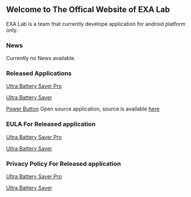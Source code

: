 ## Welcome to The Offical Website of EXA Lab

EXA Lab is a team that currently develope application for android platform only.

### News

Currently no News available.



### Released Applications

[Ultra Battery Saver Pro](https://play.google.com/store/apps/details?id=exa.pro.ubs.r)

[Ultra Battery Saver](https://play.google.com/store/apps/details?id=exa.free.ubs)

[Power Button](https://play.google.com/store/apps/details?id=exa.open.pb) Open source application, source is available [here](https://github.com/EXALAB/PowerButton)


### EULA For Released application

[Ultra Battery Saver Pro](https://exalab.github.io/eula/ubsp)

[Ultra Battery Saver](https://exalab.github.io/eula/ubsf)



### Privacy Policy For Released application

[Ultra Battery Saver Pro](https://exalab.github.io/privacypolicyforplay/ubsp)

[Ultra Battery Saver](https://exalab.github.io/privacypolicyforplay/ubsf)
